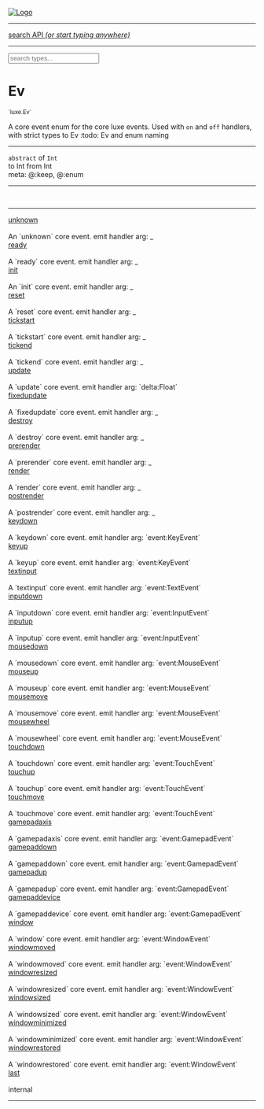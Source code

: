 
[![Logo](../../images/logo.png)](../../api/index.html)

<hr/>
<a href="#" id="search_bar" onclick="return;"><div> search API <em>(or start typing anywhere)</em> </div></a>
<hr/>

<script src="../../js/omnibar.js"> </script>
<link rel="stylesheet" type="text/css" href="../../css/omnibar.css" media="all">

<div id="omnibar"> <a href="#" onclick="return" id="omnibar_close"></a> <input id="omnibar_text" type="text" placeholder="search types..."></input></div>
<script  id="typelist" data-relpath="../../" data-types="Luxe,luxe.Audio,luxe.AudioEvent,luxe.AudioHandle,luxe.AudioInstance,luxe.AudioSource,luxe.AudioState,luxe.BitmapFontInfo,luxe.BytesInfo,luxe.Camera,luxe.Circle,luxe.Color,luxe.ColorHSL,luxe.ColorHSV,luxe.Component,luxe.Cursor,luxe.Debug,luxe.DebugError,luxe.Draw,luxe.EmitHandler,luxe.Emitter,luxe.Engine,luxe.Entity,luxe.Ev,luxe.Events,luxe.Game,luxe.GameConfig,luxe.GamepadEvent,luxe.GamepadEventType,luxe.HandlerList,luxe.ID,luxe.IO,luxe.Input,luxe.InputEvent,luxe.InputEventType,luxe.InteractState,luxe.ItemInfo,luxe.JSONInfo,luxe.Key,luxe.KeyEvent,luxe.Log,luxe.Matrix,luxe.Mesh,luxe.ModState,luxe.MouseButton,luxe.MouseEvent,luxe.NineSlice,luxe.Objects,luxe.Parcel,luxe.ParcelChange,luxe.ParcelEvent,luxe.ParcelList,luxe.ParcelProgress,luxe.ParcelState,luxe.Particle,luxe.ParticleEmitter,luxe.ParticleSystem,luxe.Physics,luxe.PhysicsEngine,luxe.PhysicsEvent,luxe.ProjectionType,luxe.Quaternion,luxe.Rectangle,luxe.ResourceEvent,luxe.ResourceState,luxe.ResourceStats,luxe.ResourceType,luxe.Resources,luxe.Scan,luxe.Scene,luxe.Screen,luxe.ShaderInfo,luxe.SizeMode,luxe.SoundInfo,luxe.Sprite,luxe.State,luxe.States,luxe.Tag,luxe.Text,luxe.TextAlign,luxe.TextEvent,luxe.TextEventType,luxe.TextInfo,luxe.TextureInfo,luxe.Timer,luxe.TouchEvent,luxe.Transform,luxe.UserConfig,luxe.Vec,luxe.Vector,luxe.Visual,luxe.WindowEvent,luxe.WindowEventData,luxe.WindowEventType,luxe._Emitter.EmitNode,luxe._Ev.Ev_Impl_,luxe._Events.EventConnection,luxe._Events.EventObject,luxe._Input.MouseButton_Impl_,luxe._Log.LogError,luxe._NineSlice.Slice,luxe._Parcel.ParcelEvent_Impl_,luxe._Parcel.ParcelState_Impl_,luxe._Particles.ParticleEmitterInitData,luxe._Physics.PhysicsEvent_Impl_,luxe._Resources.ResourceEvent_Impl_,luxe._Resources.ResourceState_Impl_,luxe._Resources.ResourceType_Impl_,luxe.collision.Collision,luxe.collision.Results,luxe.collision.ResultsIterator,luxe.collision.ShapeDrawer,luxe.collision.ShapeDrawerLuxe,luxe.collision._Collision.Constructible,luxe.collision.data.RayCollision,luxe.collision.data.RayCollisionHelper,luxe.collision.data.RayIntersection,luxe.collision.data.ShapeCollision,luxe.collision.sat.SAT2D,luxe.collision.shapes.Circle,luxe.collision.shapes.InfiniteState,luxe.collision.shapes.Polygon,luxe.collision.shapes.Ray,luxe.collision.shapes.Shape,luxe.components.Components,luxe.components.cameras.FlyCamera,luxe.components.physics.nape.BoxCollider,luxe.components.physics.nape.BoxColliderOptions,luxe.components.physics.nape.CircleCollider,luxe.components.physics.nape.CircleColliderOptions,luxe.components.physics.nape.NapeBody,luxe.components.physics.nape.NapeBodyOptions,luxe.components.physics.nape.PolygonCollider,luxe.components.physics.nape.PolygonColliderOptions,luxe.components.render.MeshComponent,luxe.components.sprite.SpriteAnimation,luxe.components.sprite.SpriteAnimationData,luxe.components.sprite.SpriteAnimationEventData,luxe.components.sprite.SpriteAnimationFrame,luxe.components.sprite.SpriteAnimationFrameEvent,luxe.components.sprite.SpriteAnimationFrameSource,luxe.components.sprite.SpriteAnimationType,luxe.debug.BatcherDebugView,luxe.debug.DebugInspectorOptions,luxe.debug.DebugView,luxe.debug.Inspector,luxe.debug.ProfilerDebugView,luxe.debug.RenderStats,luxe.debug.SceneDebugView,luxe.debug.StatsDebugView,luxe.debug.TraceDebugView,luxe.debug._ProfilerDebugView.ProfilerBar,luxe.debug._ProfilerDebugView.ProfilerGraph,luxe.debug._ProfilerDebugView.ProfilerValue,luxe.importers.bitmapfont.BitmapFontData,luxe.importers.bitmapfont.BitmapFontParser,luxe.importers.bitmapfont.Character,luxe.importers.obj.Data,luxe.importers.obj.Normal,luxe.importers.obj.Reader,luxe.importers.obj.UV,luxe.importers.obj.Vector,luxe.importers.obj.Vertex,luxe.importers.texturepacker.TexturePackerData,luxe.importers.texturepacker.TexturePackerFrame,luxe.importers.texturepacker.TexturePackerJSON,luxe.importers.texturepacker.TexturePackerJSONType,luxe.importers.texturepacker.TexturePackerMeta,luxe.importers.texturepacker.TexturePackerRect,luxe.importers.texturepacker.TexturePackerSize,luxe.importers.texturepacker.TexturePackerSpriteAnimation,luxe.importers.tiled.TiledImage,luxe.importers.tiled.TiledImageLayer,luxe.importers.tiled.TiledLayer,luxe.importers.tiled.TiledMap,luxe.importers.tiled.TiledMapData,luxe.importers.tiled.TiledMapOptions,luxe.importers.tiled.TiledObject,luxe.importers.tiled.TiledObjectGroup,luxe.importers.tiled.TiledObjectType,luxe.importers.tiled.TiledPolyObject,luxe.importers.tiled.TiledPropertyTile,luxe.importers.tiled.TiledTile,luxe.importers.tiled.TiledTileset,luxe.importers.tiled.TiledUtil,luxe.macros.BuildVersion,luxe.macros.ComponentRules,luxe.macros.EntityRules,luxe.options.AudioResourceOptions,luxe.options.BatcherOptions,luxe.options.BitmapFontOptions,luxe.options.BytesResourceOptions,luxe.options.CameraOptions,luxe.options.CircleGeometryOptions,luxe.options.ColorOptions,luxe.options.ComponentOptions,luxe.options.DrawArcOptions,luxe.options.DrawBoxOptions,luxe.options.DrawCircleOptions,luxe.options.DrawLineOptions,luxe.options.DrawNgonOptions,luxe.options.DrawPlaneOptions,luxe.options.DrawPolygonOptions,luxe.options.DrawRectangleOptions,luxe.options.DrawRingOptions,luxe.options.DrawTextureOptions,luxe.options.EntityOptions,luxe.options.GeometryOptions,luxe.options.JSONResourceOptions,luxe.options.LineGeometryOptions,luxe.options.LoadAudioOptions,luxe.options.LoadFontOptions,luxe.options.LoadShaderOptions,luxe.options.LoadTextureOptions,luxe.options.LuxeCameraOptions,luxe.options.MeshOptions,luxe.options.NineSliceOptions,luxe.options.ParcelOptions,luxe.options.ParcelProgressOptions,luxe.options.ParticleEmitterOptions,luxe.options.ParticleOptions,luxe.options.PlaneGeometryOptions,luxe.options.QuadGeometryOptions,luxe.options.RectangleGeometryOptions,luxe.options.RenderProperties,luxe.options.RenderTextureOptions,luxe.options.ResourceOptions,luxe.options.ShaderOptions,luxe.options.SpriteOptions,luxe.options.StateOptions,luxe.options.StatesOptions,luxe.options.TextOptions,luxe.options.TextResourceOptions,luxe.options.TextureOptions,luxe.options.TileLayerOptions,luxe.options.TileOptions,luxe.options.TilemapOptions,luxe.options.TilemapVisualOptions,luxe.options.TilesetOptions,luxe.options.TransformProperties,luxe.options.VisualOptions,luxe.options._DrawOptions.DrawOptions,luxe.physics.nape.DebugDraw,luxe.physics.nape.PhysicsNape,luxe.physics.nape._DebugDraw.CachedGeometry,luxe.resource.AudioResource,luxe.resource.BytesResource,luxe.resource.JSONResource,luxe.resource.Resource,luxe.resource.TextResource,luxe.structural.BST,luxe.structural.BSTNode,luxe.structural.BSTTraverseMethod,luxe.structural.Bag,luxe.structural.BalancedBST,luxe.structural.BalancedBSTIterator,luxe.structural.BalancedBSTNode,luxe.structural.BalancedBSTTraverseMethod,luxe.structural.Cache,luxe.structural.Heap,luxe.structural.OrderedMap,luxe.structural.OrderedMapIterator,luxe.structural.Pool,luxe.structural.Stack,luxe.structural.StackNode,luxe.structural._Bag.BagNode,luxe.structural._BalancedBST.NodeColor,luxe.tilemaps.Isometric,luxe.tilemaps.IsometricVisual,luxe.tilemaps.Ortho,luxe.tilemaps.OrthoVisual,luxe.tilemaps.Tile,luxe.tilemaps.TileArray,luxe.tilemaps.TileLayer,luxe.tilemaps.TileOffset,luxe.tilemaps.Tilemap,luxe.tilemaps.TilemapOrientation,luxe.tilemaps.TilemapVisual,luxe.tilemaps.TilemapVisualLayerGeometry,luxe.tilemaps.Tileset,luxe.tween.Actuate,luxe.tween.BezierPath,luxe.tween.ComponentPath,luxe.tween.IComponentPath,luxe.tween.LinearPath,luxe.tween.MotionPath,luxe.tween.ObjectHash,luxe.tween.RotationPath,luxe.tween._Actuate.TweenTimer,luxe.tween.actuators.GenericActuator,luxe.tween.actuators.IGenericActuator,luxe.tween.actuators.MethodActuator,luxe.tween.actuators.MotionPathActuator,luxe.tween.actuators.PropertyDetails,luxe.tween.actuators.PropertyPathDetails,luxe.tween.actuators.SimpleActuator,luxe.tween.easing.Back,luxe.tween.easing.BackEaseIn,luxe.tween.easing.BackEaseInOut,luxe.tween.easing.BackEaseOut,luxe.tween.easing.Bounce,luxe.tween.easing.BounceEaseIn,luxe.tween.easing.BounceEaseInOut,luxe.tween.easing.BounceEaseOut,luxe.tween.easing.Cubic,luxe.tween.easing.CubicEaseIn,luxe.tween.easing.CubicEaseInOut,luxe.tween.easing.CubicEaseOut,luxe.tween.easing.Elastic,luxe.tween.easing.ElasticEaseIn,luxe.tween.easing.ElasticEaseInOut,luxe.tween.easing.ElasticEaseOut,luxe.tween.easing.Expo,luxe.tween.easing.ExpoEaseIn,luxe.tween.easing.ExpoEaseInOut,luxe.tween.easing.ExpoEaseOut,luxe.tween.easing.IEasing,luxe.tween.easing.Linear,luxe.tween.easing.LinearEaseNone,luxe.tween.easing.Quad,luxe.tween.easing.QuadEaseIn,luxe.tween.easing.QuadEaseInOut,luxe.tween.easing.QuadEaseOut,luxe.tween.easing.Quart,luxe.tween.easing.QuartEaseIn,luxe.tween.easing.QuartEaseInOut,luxe.tween.easing.QuartEaseOut,luxe.tween.easing.Quint,luxe.tween.easing.QuintEaseIn,luxe.tween.easing.QuintEaseInOut,luxe.tween.easing.QuintEaseOut,luxe.tween.easing.Sine,luxe.tween.easing.SineEaseIn,luxe.tween.easing.SineEaseInOut,luxe.tween.easing.SineEaseOut,luxe.types.user.Game,luxe.utils.GeometryUtils,luxe.utils.Maths,luxe.utils.Random,luxe.utils.Utils,luxe.utils.unifill.CodePoint,luxe.utils.unifill.CodePointIter,luxe.utils.unifill.Exception,luxe.utils.unifill.InternalEncoding,luxe.utils.unifill.InternalEncodingBackwardIter,luxe.utils.unifill.InternalEncodingIter,luxe.utils.unifill.Unicode,luxe.utils.unifill.Unifill,luxe.utils.unifill.Utf16,luxe.utils.unifill.Utf32,luxe.utils.unifill.Utf8,luxe.utils.unifill._CodePoint.CodePoint_Impl_,luxe.utils.unifill._InternalEncoding.UtfX,luxe.utils.unifill._Utf16.StringU16,luxe.utils.unifill._Utf16.StringU16Buffer,luxe.utils.unifill._Utf16.StringU16Buffer_Impl_,luxe.utils.unifill._Utf16.StringU16_Impl_,luxe.utils.unifill._Utf16.Utf16Impl,luxe.utils.unifill._Utf16.Utf16_Impl_,luxe.utils.unifill._Utf32.Utf32_Impl_,luxe.utils.unifill._Utf8.StringU8,luxe.utils.unifill._Utf8.StringU8_Impl_,luxe.utils.unifill._Utf8.Utf8Impl,luxe.utils.unifill._Utf8.Utf8_Impl_,phoenix.BatchState,phoenix.Batcher,phoenix.BatcherEventType,phoenix.BatcherKey,phoenix.BitmapFont,phoenix.BlendEquation,phoenix.BlendMode,phoenix.Camera,phoenix.Circle,phoenix.ClampType,phoenix.Color,phoenix.ColorHSL,phoenix.ColorHSV,phoenix.ComponentOrder,phoenix.DualQuaternion,phoenix.FOVType,phoenix.FilterType,phoenix.Matrix,phoenix.MatrixTransform,phoenix.PrimitiveType,phoenix.ProjectionType,phoenix.Quaternion,phoenix.Ray,phoenix.Rectangle,phoenix.RenderPass,phoenix.RenderPath,phoenix.RenderState,phoenix.RenderTexture,phoenix.Renderer,phoenix.RendererStats,phoenix.Shader,phoenix.Spatial,phoenix.TextAlign,phoenix.Texture,phoenix.TextureDataType,phoenix.TextureFormat,phoenix.TextureID,phoenix.TextureSubmitTarget,phoenix.TextureType,phoenix.Transform,phoenix.Uniforms,phoenix.Vec,phoenix.Vector,phoenix._Batcher.BatcherEventType_Impl_,phoenix._Batcher.BlendEquation_Impl_,phoenix._Batcher.BlendMode_Impl_,phoenix._Batcher.PrimitiveType_Impl_,phoenix._BitmapFont.TextAlign_Impl_,phoenix._Renderer.DefaultShader,phoenix._Renderer.DefaultShaders,phoenix._Shader.Location,phoenix._Shader.Uniform,phoenix._Texture.ClampSlot,phoenix._Texture.ClampSlot_Impl_,phoenix._Texture.ClampType_Impl_,phoenix._Texture.FilterSlot,phoenix._Texture.FilterSlot_Impl_,phoenix._Texture.FilterType_Impl_,phoenix._Texture.TextureSubmitTarget_Impl_,phoenix._Texture.TextureType_Impl_,phoenix._Vector.ComponentOrder_Impl_,phoenix._Vector.Vec_Impl_,phoenix.geometry.ArcGeometry,phoenix.geometry.CircleGeometry,phoenix.geometry.EvTextGeometry,phoenix.geometry.Geometry,phoenix.geometry.GeometryKey,phoenix.geometry.GeometryState,phoenix.geometry.LineGeometry,phoenix.geometry.PackedQuad,phoenix.geometry.PackedQuadOptions,phoenix.geometry.QuadGeometry,phoenix.geometry.QuadPackGeometry,phoenix.geometry.RectangleGeometry,phoenix.geometry.RingGeometry,phoenix.geometry.TextGeometry,phoenix.geometry.TextGeometryOptions,phoenix.geometry.TextureCoord,phoenix.geometry.TextureCoordSet,phoenix.geometry.Vertex,phoenix.geometry._TextGeometry.EvTextGeometry_Impl_,phoenix.utils.Rendering"></script>


<h1>Ev</h1>
<small>`luxe.Ev`

</small>

A core event enum for the core luxe events.
    Used with `on` and `off` handlers, with strict types to Ev
    :todo: Ev and enum naming

<hr/>

`abstract`&nbsp;of `Int`<br/><span class="meta">to Int</span>&nbsp;<span class="meta">from Int</span>
<br/><span class="meta">
meta: @:keep, @:enum</span>


<hr/>

&nbsp;


 <hr/><span class="member apipage">
            <a name="unknown"><a class="lift" href="#unknown">unknown</a></a>
            <div class="clear"></div>
        </span><br/>
        <span class="small_desc_flat">An `unknown` core event. 
            emit handler arg: _</span><br/><span class="member apipage">
            <a name="ready"><a class="lift" href="#ready">ready</a></a>
            <div class="clear"></div>
        </span><br/>
        <span class="small_desc_flat">A `ready` core event. 
            emit handler arg: _</span><br/><span class="member apipage">
            <a name="init"><a class="lift" href="#init">init</a></a>
            <div class="clear"></div>
        </span><br/>
        <span class="small_desc_flat">An `init` core event. 
            emit handler arg: _</span><br/><span class="member apipage">
            <a name="reset"><a class="lift" href="#reset">reset</a></a>
            <div class="clear"></div>
        </span><br/>
        <span class="small_desc_flat">A `reset` core event. 
            emit handler arg: _</span><br/><span class="member apipage">
            <a name="tickstart"><a class="lift" href="#tickstart">tickstart</a></a>
            <div class="clear"></div>
        </span><br/>
        <span class="small_desc_flat">A `tickstart` core event. 
            emit handler arg: _</span><br/><span class="member apipage">
            <a name="tickend"><a class="lift" href="#tickend">tickend</a></a>
            <div class="clear"></div>
        </span><br/>
        <span class="small_desc_flat">A `tickend` core event. 
            emit handler arg: _</span><br/><span class="member apipage">
            <a name="update"><a class="lift" href="#update">update</a></a>
            <div class="clear"></div>
        </span><br/>
        <span class="small_desc_flat">A `update` core event. 
            emit handler arg: `delta:Float`</span><br/><span class="member apipage">
            <a name="fixedupdate"><a class="lift" href="#fixedupdate">fixedupdate</a></a>
            <div class="clear"></div>
        </span><br/>
        <span class="small_desc_flat">A `fixedupdate` core event. 
            emit handler arg: _</span><br/><span class="member apipage">
            <a name="destroy"><a class="lift" href="#destroy">destroy</a></a>
            <div class="clear"></div>
        </span><br/>
        <span class="small_desc_flat">A `destroy` core event. 
            emit handler arg: _</span><br/><span class="member apipage">
            <a name="prerender"><a class="lift" href="#prerender">prerender</a></a>
            <div class="clear"></div>
        </span><br/>
        <span class="small_desc_flat">A `prerender` core event. 
            emit handler arg: _</span><br/><span class="member apipage">
            <a name="render"><a class="lift" href="#render">render</a></a>
            <div class="clear"></div>
        </span><br/>
        <span class="small_desc_flat">A `render` core event. 
            emit handler arg: _</span><br/><span class="member apipage">
            <a name="postrender"><a class="lift" href="#postrender">postrender</a></a>
            <div class="clear"></div>
        </span><br/>
        <span class="small_desc_flat">A `postrender` core event. 
            emit handler arg: _</span><br/><span class="member apipage">
            <a name="keydown"><a class="lift" href="#keydown">keydown</a></a>
            <div class="clear"></div>
        </span><br/>
        <span class="small_desc_flat">A `keydown` core event. 
            emit handler arg: `event:KeyEvent`</span><br/><span class="member apipage">
            <a name="keyup"><a class="lift" href="#keyup">keyup</a></a>
            <div class="clear"></div>
        </span><br/>
        <span class="small_desc_flat">A `keyup` core event. 
            emit handler arg: `event:KeyEvent`</span><br/><span class="member apipage">
            <a name="textinput"><a class="lift" href="#textinput">textinput</a></a>
            <div class="clear"></div>
        </span><br/>
        <span class="small_desc_flat">A `textinput` core event. 
            emit handler arg: `event:TextEvent`</span><br/><span class="member apipage">
            <a name="inputdown"><a class="lift" href="#inputdown">inputdown</a></a>
            <div class="clear"></div>
        </span><br/>
        <span class="small_desc_flat">A `inputdown` core event. 
            emit handler arg: `event:InputEvent`</span><br/><span class="member apipage">
            <a name="inputup"><a class="lift" href="#inputup">inputup</a></a>
            <div class="clear"></div>
        </span><br/>
        <span class="small_desc_flat">A `inputup` core event. 
            emit handler arg: `event:InputEvent`</span><br/><span class="member apipage">
            <a name="mousedown"><a class="lift" href="#mousedown">mousedown</a></a>
            <div class="clear"></div>
        </span><br/>
        <span class="small_desc_flat">A `mousedown` core event. 
            emit handler arg: `event:MouseEvent`</span><br/><span class="member apipage">
            <a name="mouseup"><a class="lift" href="#mouseup">mouseup</a></a>
            <div class="clear"></div>
        </span><br/>
        <span class="small_desc_flat">A `mouseup` core event. 
            emit handler arg: `event:MouseEvent`</span><br/><span class="member apipage">
            <a name="mousemove"><a class="lift" href="#mousemove">mousemove</a></a>
            <div class="clear"></div>
        </span><br/>
        <span class="small_desc_flat">A `mousemove` core event. 
            emit handler arg: `event:MouseEvent`</span><br/><span class="member apipage">
            <a name="mousewheel"><a class="lift" href="#mousewheel">mousewheel</a></a>
            <div class="clear"></div>
        </span><br/>
        <span class="small_desc_flat">A `mousewheel` core event. 
            emit handler arg: `event:MouseEvent`</span><br/><span class="member apipage">
            <a name="touchdown"><a class="lift" href="#touchdown">touchdown</a></a>
            <div class="clear"></div>
        </span><br/>
        <span class="small_desc_flat">A `touchdown` core event. 
            emit handler arg: `event:TouchEvent`</span><br/><span class="member apipage">
            <a name="touchup"><a class="lift" href="#touchup">touchup</a></a>
            <div class="clear"></div>
        </span><br/>
        <span class="small_desc_flat">A `touchup` core event. 
            emit handler arg: `event:TouchEvent`</span><br/><span class="member apipage">
            <a name="touchmove"><a class="lift" href="#touchmove">touchmove</a></a>
            <div class="clear"></div>
        </span><br/>
        <span class="small_desc_flat">A `touchmove` core event. 
            emit handler arg: `event:TouchEvent`</span><br/><span class="member apipage">
            <a name="gamepadaxis"><a class="lift" href="#gamepadaxis">gamepadaxis</a></a>
            <div class="clear"></div>
        </span><br/>
        <span class="small_desc_flat">A `gamepadaxis` core event. 
            emit handler arg: `event:GamepadEvent`</span><br/><span class="member apipage">
            <a name="gamepaddown"><a class="lift" href="#gamepaddown">gamepaddown</a></a>
            <div class="clear"></div>
        </span><br/>
        <span class="small_desc_flat">A `gamepaddown` core event. 
            emit handler arg: `event:GamepadEvent`</span><br/><span class="member apipage">
            <a name="gamepadup"><a class="lift" href="#gamepadup">gamepadup</a></a>
            <div class="clear"></div>
        </span><br/>
        <span class="small_desc_flat">A `gamepadup` core event. 
            emit handler arg: `event:GamepadEvent`</span><br/><span class="member apipage">
            <a name="gamepaddevice"><a class="lift" href="#gamepaddevice">gamepaddevice</a></a>
            <div class="clear"></div>
        </span><br/>
        <span class="small_desc_flat">A `gamepaddevice` core event. 
            emit handler arg: `event:GamepadEvent`</span><br/><span class="member apipage">
            <a name="window"><a class="lift" href="#window">window</a></a>
            <div class="clear"></div>
        </span><br/>
        <span class="small_desc_flat">A `window` core event. 
            emit handler arg: `event:WindowEvent`</span><br/><span class="member apipage">
            <a name="windowmoved"><a class="lift" href="#windowmoved">windowmoved</a></a>
            <div class="clear"></div>
        </span><br/>
        <span class="small_desc_flat">A `windowmoved` core event. 
            emit handler arg: `event:WindowEvent`</span><br/><span class="member apipage">
            <a name="windowresized"><a class="lift" href="#windowresized">windowresized</a></a>
            <div class="clear"></div>
        </span><br/>
        <span class="small_desc_flat">A `windowresized` core event. 
            emit handler arg: `event:WindowEvent`</span><br/><span class="member apipage">
            <a name="windowsized"><a class="lift" href="#windowsized">windowsized</a></a>
            <div class="clear"></div>
        </span><br/>
        <span class="small_desc_flat">A `windowsized` core event. 
            emit handler arg: `event:WindowEvent`</span><br/><span class="member apipage">
            <a name="windowminimized"><a class="lift" href="#windowminimized">windowminimized</a></a>
            <div class="clear"></div>
        </span><br/>
        <span class="small_desc_flat">A `windowminimized` core event. 
            emit handler arg: `event:WindowEvent`</span><br/><span class="member apipage">
            <a name="windowrestored"><a class="lift" href="#windowrestored">windowrestored</a></a>
            <div class="clear"></div>
        </span><br/>
        <span class="small_desc_flat">A `windowrestored` core event. 
            emit handler arg: `event:WindowEvent`</span><br/><span class="member apipage">
            <a name="last"><a class="lift" href="#last">last</a></a>
            <div class="clear"></div>
        </span><br/>
        <span class="small_desc_flat">internal</span><br/>



<hr/>

&nbsp;
&nbsp;
&nbsp;
&nbsp;